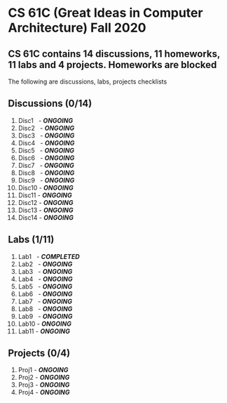 # CS 61C (Great Ideas in Computer Architecture)  Fall 2020 

## CS 61C contains 14 discussions, 11 homeworks, 11 labs and 4 projects. Homeworks are blocked 

The following are discussions, labs, projects checklists

## Discussions (0/14)
1. Disc1 &nbsp; - ***ONGOING***
1. Disc2 &nbsp;  - ***ONGOING***
1. Disc3 &nbsp;  - ***ONGOING***
1. Disc4 &nbsp;  - ***ONGOING***
1. Disc5 &nbsp;  - ***ONGOING***
1. Disc6 &nbsp;  - ***ONGOING***
1. Disc7 &nbsp;  - ***ONGOING***
1. Disc8 &nbsp;  - ***ONGOING***
1. Disc9 &nbsp; - ***ONGOING***
1. Disc10 - ***ONGOING***
1. Disc11 - ***ONGOING***
1. Disc12 - ***ONGOING***
1. Disc13 - ***ONGOING***
1. Disc14 - ***ONGOING***

## Labs (1/11)
1. Lab1 &nbsp;  - ***COMPLETED*** 
1. Lab2 &nbsp;  - ***ONGOING***
1. Lab3 &nbsp;  - ***ONGOING***
1. Lab4 &nbsp;  - ***ONGOING***
1. Lab5 &nbsp;  - ***ONGOING***
1. Lab6 &nbsp;  - ***ONGOING***
1. Lab7 &nbsp;  - ***ONGOING***
1. Lab8 &nbsp;  - ***ONGOING***
1. Lab9 &nbsp;  - ***ONGOING***
1. Lab10 - ***ONGOING***
1. Lab11 - ***ONGOING***

## Projects (0/4)
1. Proj1 - ***ONGOING***
1. Proj2 - ***ONGOING***
1. Proj3 - ***ONGOING***
1. Proj4 - ***ONGOING***
